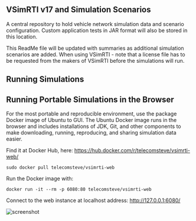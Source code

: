 VSimRTI v17 and Simulation Scenarios
------------------------------------
A central repository to hold vehicle network simulation data and scenario configuration.
Custom application tests in JAR format will also be stored in this location.

This ReadMe file will be updated with summaries as additional simulation scenarios are added.
When using VSimRTI - note that a license file has to be requested from the makers of VSimRTI before the simulations will run.

Running Simulations
-------------------


Running Portable Simulations in the Browser
-------------------------------------------

For the most portable and reproducible environment, use the package Docker image of Ubuntu to GUI.
The Ubuntu Docker image runs in the browser and includes installations of JDK, Git, and other components to make downloading, running, reproducing, and sharing simulation data easier.

Find it at Docker Hub, here: https://hub.docker.com/r/telecomsteve/vsimrti-web/
```
sudo docker pull telecomsteve/vsimrti-web
```
Run the Docker image with:
```
docker run -it --rm -p 6080:80 telecomsteve/vsimrti-web
```
Connect to the web instance at localhost address: http://127.0.0.1:6080/

![screenshot](https://raw.github.com/stevenplatt/docker-vsimrti-web/master/screenshots/vsimrti-web.jpg?v1)
